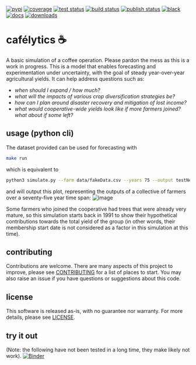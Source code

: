 [![pypi](https://img.shields.io/pypi/v/cafelytics)](https://pypi.org/project/cafelytics/)
[![coverage](https://coveralls.io/repos/github/mindthegrow/cafelytics/badge.svg?branch=main)](https://coveralls.io/github/mindthegrow/cafelytics?branch=main)
[![test status](https://github.com/mindthegrow/cafelytics/actions/workflows/main.yml/badge.svg)](https://github.com/mindthegrow/cafelytics/actions/workflows/main.yml)
[![build status](https://github.com/mindthegrow/cafelytics/actions/workflows/build.yml/badge.svg)](https://github.com/mindthegrow/cafelytics/actions/workflows/build.yml)
[![publish status](https://github.com/mindthegrow/cafelytics/actions/workflows/publish.yml/badge.svg)](https://github.com/mindthegrow/cafelytics/actions/workflows/publish.yml)
[![black](https://img.shields.io/badge/code%20style-black-000000.svg)](https://github.com/psf/black)
[![docs](https://readthedocs.org/projects/cafelytics/badge/?version=stable)](https://cafelytics.readthedocs.io/en/stable/?badge=stable)
[![downloads](https://static.pepy.tech/personalized-badge/cafelytics?period=total&units=abbreviation&left_color=gray&right_color=blue&left_text=downloads)](https://pepy.tech/project/cafelytics)

# cafélytics ☕️
A basic simulation of a coffee operation. Please pardon the mess as this is a work in progress.
This is a model that enables forecasting and experimentation under uncertainty, with the goal of steady year-over-year agricultural yields.
It can help address questions such as:
- _when should I expand / how much?_
- _what will the impacts of various crop diversification strategies be?_
- _how can I plan around disaster recovery and mitigation of lost income?_
- _what would cooperative-wide yields look like if more farmers joined? what about if some left?_


## usage (python cli)

The dataset provided can be used for forecasting with
```bash
make run
```

which is equivalent to 

```bash
python3 simulate.py --farm data/fakeData.csv --years 75 --output testNewFarm.png
```

and will output this plot, representing the outputs of a collective of farmers over a seventy-five year time span:
![image](https://user-images.githubusercontent.com/40366263/126934177-7353103f-bd90-4a7a-9085-f409a69d1b66.png)

Some farmers who joined the cooperative had trees that were already very mature, so this simulation starts back in 1991 to show their hypothetical contributions towards the total yield of the group (in other words, their membership start date is not considered as a factor in this simulation at this time).


## contributing
Contributions are welcome. There are many aspects of this project to improve, please see [CONTRIBUTING](/info/CONTRIBUTING.md) for a list of places to start. You may also raise an issue if you have questions or suggestions about this code. 


## license
This software is released as-is, with no guarantee nor warranty. For more details, please see [LICENSE](/info/LICENSE.txt).


## try it out
(Note: the following have not been tested in a long time, they make likely not work).
[![Binder](https://mybinder.org/badge_logo.svg)](https://mybinder.org/v2/gh/mindthegrow/cafelytics/HEAD/?urlpath=/lab)

